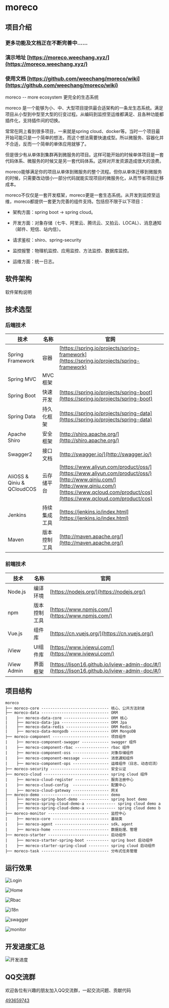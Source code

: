 # moreco

## 项目介绍 

### 更多功能及文档正在不断完善中……
### 演示地址 [https://moreco.weechang.xyz/](https://moreco.weechang.xyz/)
### 使用文档 [https://github.com/weechang/moreco/wiki](https://github.com/weechang/moreco/wiki)

moreco -- more ecosystem 更完全的生态系统

moreco 是一个能够为小、中、大型项目提供最合适架构的一条龙生态系统。满足项目从小型到中型至大型的衍变过程。从编码到监控至运维都满足、且各种功能都插件化，支持插件间的切换。

常常在网上看到很多项目，一来就是spring cloud、docker等。当时一个项目最开始可能只是一个简单的想法，而这个想法需要快速成型。所以微服务、容器化并不合适，反而一个简单的单体应用就够了。

但是很少有从单体到集群再到微服务的项目。这样可能开始的时候单体项目是一套代码体系、微服务的时候又是另一套代码体系。这样对开发资源造成很大的浪费。

moreco能够满足你的项目从单体到微服务的整个流程。但你从单体迁移到微服务的时候，只需要改动很小一部分代码就能实现项目的微服务化，从而节省项目迁移成本。

moreco不仅仅是一套开发框架，moreco更是一套生态系统。从开发到监控至运维，moreco都提供一套更为完善的组件支持。包括但不限于以下项目：

* 架构方面：spring boot → spring cloud。

* 开发方面：对象存储（七牛、阿里云、腾讯云、又拍云、LOCAL）、消息通知（邮件、短信、站内信）。

* 请求鉴权：shiro、spring-security

* 监控报警：物理机监控、应用监控、方法监控、数据库监控。

* 运维方面：统一日志。

## 软件架构

软件架构说明

## 技术选型

### 后端技术

| **技术**                    | **名称**       | **官网**  |
| -------------------------- | -------------- | --------  |
| Spring Framework           | 容器            | [https://spring.io/projects/spring-framework](https://spring.io/projects/spring-framework) |
| Spring MVC                 | MVC框架         |  |
| Spring Boot                | 快速开发        | [https://spring.io/projects/spring-boot](https://spring.io/projects/spring-boot) |
| Spring Data                | 持久化框架       | [https://spring.io/projects/spring-data](https://spring.io/projects/spring-data) |
| Apache Shiro               | 安全框架        | [http://shiro.apache.org/](http://shiro.apache.org/)  |
| Swagger2                   | 接口文档        | [http://swagger.io/](http://swagger.io/) |
| AliOSS & Qiniu & QCloudCOS | 云存储平台       | [https://www.aliyun.com/product/oss/](https://www.aliyun.com/product/oss/) [http://www.qiniu.com/](http://www.qiniu.com/) [https://www.qcloud.com/product/cos](https://www.qcloud.com/product/cos) |
| Jenkins                    | 持续集成工具     | [https://jenkins.io/index.html](https://jenkins.io/index.html) |
| Maven                      | 版本控制工具     | [http://maven.apache.org/](http://maven.apache.org/) |

### 前端技术

| **技术**      | **名称**       | **官网**  |
| --------------| --------------| --------  |
| Node.js       | 编译环境       | [https://nodejs.org/](https://nodejs.org/) |
| npm           | 版本控制工具   | [https://www.npmjs.com/](https://www.npmjs.com/) |
| Vue.js        | 组件库         | [https://cn.vuejs.org/](https://cn.vuejs.org/) |
| iView         | UI组件库       | [https://www.iviewui.com/](https://www.iviewui.com/) |
| iView Admin   | 界面框架       | [https://lison16.github.io/iview-admin-doc/#/](https://lison16.github.io/iview-admin-doc/#/)  |


## 项目结构
``` 
moreco
├── moreco-core ------------------------------ 核心、公共方法封装
├── moreco-data ------------------------------ ORM
|    ├── moreco-data-core -------------------- ORM 核心
|    ├── moreco-data-jpa --------------------- ORM Jpa
|    ├── moreco-data-redis ------------------- ORM Redis
|    ├── moreco-data-mongodb ----------------- ORM MongoDB
├── moreco-component ------------------------- 项目组件
|    ├── moreco-component-swagger ------------ swagger 组件
|    ├── moreco-component-rbac --------------- rbac 组件
|    ├── moreco-component-oss ---------------- 对象存储组件
|    ├── moreco-component-message ------------ 消息通知组件
|    ├── moreco-component-ops ---------------- 运维组件（日志、动态切流）
├── moreco-security -------------------------- 安全认证
├── moreco-cloud ----------------------------- spring cloud 组件
|    ├── moreco-cloud-register --------------- 服务注册中心
|    ├── moreco-cloud-config  ---------------- 配置中心
|    ├── moreco-cloud-gateway ---------------- 网关
├── moreco-demo ------------------------------ demo
|    ├── moreco-spring-boot-demo ------------- spring boot demo
|    ├── moreco-spring-cloud-demo-a ------------- spring cloud demo a
|    ├── moreco-spring-cloud-demo-a ------------- spring cloud demo b
├── moreco-monitor --------------------------- 监控中心
|    ├── moreco-core ------------------------- 基础类
|    ├── moreco-agent ------------------------ sdk、agent
|    ├── moreco-home ------------------------- 数据处理、管理
├── moreco-starter --------------------------- 启动组件
|    ├── moreco-starter-spring-boot ---------- spring boot 启动组件
|    ├── moreco-starter-spring-cloud --------- spring cloud 启动组件
├── moreco-task ------------------------------ 分布式任务管理
```

## 运行效果

![Login](/doc-of-project/moreco-login.png)

![Home](/doc-of-project/moreco-home.png)

![Rbac](/doc-of-project/moreco-rbac.png)

![i18n](/doc-of-project/moreco-i18n.png)

![swagger](/doc-of-project/moreco-swagger.png)

![monitor](/doc-of-project/moreco-monitor.png)

## 开发进度汇总

![开发进度](/doc-of-project/moreco-doing.png)

## QQ交流群

欢迎各位有兴趣的朋友加入QQ交流群，一起交流问题、贡献代码

[493659743](https://jq.qq.com/?_wv=1027&k=5Czuxq5)